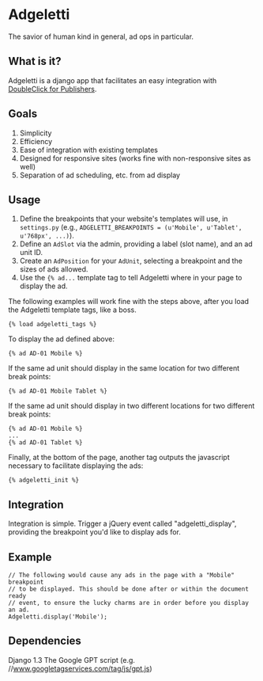 Adgeletti
=========

The savior of human kind in general, ad ops in particular.

What is it?
-----------

Adgeletti is a django app that facilitates an easy integration with [DoubleClick for Publishers](http://www.google.com/doubleclick/publishers/solutions/ad-serving.html "DFP").

Goals
-----

1.  Simplicity
2.  Efficiency
3.  Ease of integration with existing templates
4.  Designed for responsive sites (works fine with non-responsive sites as well)
5.  Separation of ad scheduling, etc. from ad display

Usage
-----

1.  Define the breakpoints that your website's templates will use, in `settings.py` (e.g., `ADGELETTI_BREAKPOINTS = (u'Mobile', u'Tablet', u'768px', ...)`).
2.  Define an `AdSlot` via the admin, providing a label (slot name), and an ad unit ID.
3.  Create an `AdPosition` for your `AdUnit`, selecting a breakpoint and the sizes of ads allowed.
4.  Use the `{% ad...` template tag to tell Adgeletti where in your page to display the ad.

The following examples will work fine with the steps above, after you load the Adgeletti template tags, like a boss.

    {% load adgeletti_tags %}

To display the ad defined above:

    {% ad AD-01 Mobile %}

If the same ad unit should display in the same location for two different break points:

    {% ad AD-01 Mobile Tablet %}

If the same ad unit should display in two different locations for two different break points:

    {% ad AD-01 Mobile %}
    ...
    {% ad AD-01 Tablet %}

Finally, at the bottom of the page, another tag outputs the javascript necessary to facilitate displaying the ads:

    {% adgeletti_init %}

Integration
-----------

Integration is simple. Trigger a jQuery event called "adgeletti_display", providing the breakpoint you'd like to display ads for.

Example
-------

    // The following would cause any ads in the page with a "Mobile" breakpoint
    // to be displayed. This should be done after or within the document ready
    // event, to ensure the lucky charms are in order before you display an ad.
    Adgeletti.display('Mobile');

Dependencies
------------

Django 1.3
The Google GPT script (e.g. //www.googletagservices.com/tag/js/gpt.js)
